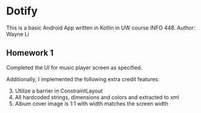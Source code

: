 # Dotify
This is a basic Android App written in Kotlin in UW course INFO 448.
Author: Wayne Li

## Homework 1

Completed the UI for music player screen as specified. 

Additionally, I implemented the following extra credit features:

3. Utilize a barrier in ConstraintLayout
4. All hardcoded strings, dimensions and colors and extracted to xml
5. Album cover image is 1:1 with width matches the screen width
